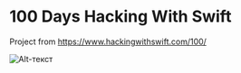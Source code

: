 # 100 Days Hacking With Swift

Project from https://www.hackingwithswift.com/100/

![Alt-текст](https://user-images.githubusercontent.com/30910230/56293950-bbe33700-6132-11e9-83bf-5f1178382e2d.png)
